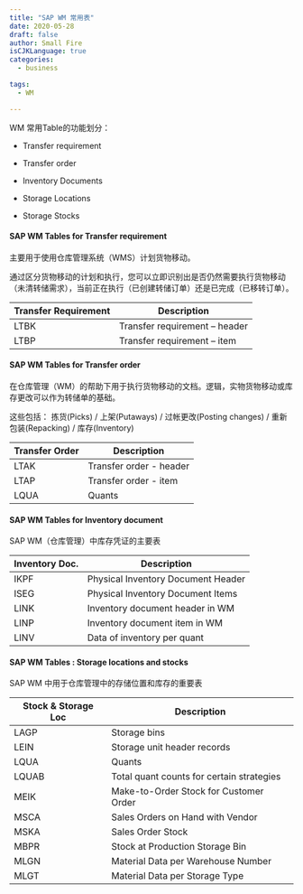 ```yaml
---
title: "SAP WM 常用表"
date: 2020-05-28
draft: false
author: Small Fire
isCJKLanguage: true
categories: 
  - business

tags: 
  - WM

---
```


WM 常用Table的功能划分：

- Transfer requirement

- Transfer order

- Inventory Documents 

- Storage Locations

- Storage Stocks

#### SAP WM Tables for Transfer requirement

主要用于使用仓库管理系统（WMS）计划货物移动。

通过区分货物移动的计划和执行，您可以立即识别出是否仍然需要执行货物移动（未清转储需求），当前正在执行（已创建转储订单）还是已完成（已移转订单）。

| Transfer Requirement | Description                   |
| -------------------- | ----------------------------- |
| LTBK                 | Transfer requirement – header |
| LTBP                 | Transfer requirement – item   |

#### SAP WM Tables for Transfer order

在仓库管理（WM）的帮助下用于执行货物移动的文档。逻辑，实物货物移动或库存更改可以作为转储单的基础。

这些包括：
拣货(Picks) / 上架(Putaways) / 过帐更改(Posting changes) / 重新包装(Repacking) / 库存(Inventory)

| **Transfer Order** | Description             |
| ------------------ | ----------------------- |
| LTAK               | Transfer order - header |
| LTAP               | Transfer order - item   |
| LQUA               | Quants                  |

#### SAP WM Tables for Inventory document

SAP WM（仓库管理）中库存凭证的主要表

| **Inventory Doc.** | Description                        |
| ------------------ | ---------------------------------- |
| IKPF               | Physical Inventory Document Header |
| ISEG               | Physical Inventory Document Items  |
| LINK               | Inventory document header in WM    |
| LINP               | Inventory document item in WM      |
| LINV               | Data of inventory per quant        |

#### SAP WM Tables : Storage locations and stocks

SAP WM 中用于仓库管理中的存储位置和库存的重要表

| **Stock & Storage Loc** | Description                               |
| ----------------------- | ----------------------------------------- |
| LAGP                    | Storage bins                              |
| LEIN                    | Storage unit header records               |
| LQUA                    | Quants                                    |
| LQUAB                   | Total quant counts for certain strategies |
| MEIK                    | Make-to-Order Stock for Customer Order    |
| MSCA                    | Sales Orders on Hand with Vendor          |
| MSKA                    | Sales Order Stock                         |
| MBPR                    | Stock at Production Storage Bin           |
| MLGN                    | Material Data per Warehouse Number        |
| MLGT                    | Material Data per Storage Type            |

